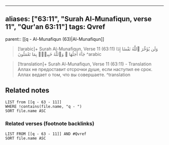 
---
aliases: ["63:11", "Surah Al-Munafiqun, verse 11", "Qur'an 63:11"]
tags: Qvref
---

parent:: [[q - Al-Munafiqun (63)|Al-Munafiqun]]

> [!arabic]+ Surah Al-Munafiqun, Verse 11 (63:11)
> <span class="quran-arabic">وَلَن يُؤَخِّرَ ٱللَّهُ نَفْسًا إِذَا جَآءَ أَجَلُهَا ۚ وَٱللَّهُ خَبِيرٌۢ بِمَا تَعْمَلُونَ</span>
^arabic

> [!translation]+ Surah Al-Munafiqun, Verse 11 (63:11) - Translation
> Аллах не предоставит отсрочки душе, если наступил ее срок. Аллах ведает о том, что вы совершаете.
^translation



## Related notes
```dataview
LIST from [[q - 63 - 11]]
WHERE !contains(file.name, "q - ")
SORT file.name ASC
```

### Related verses (footnote backlinks)
```dataview
LIST FROM [[q - 63 - 11]] AND #Qvref
SORT file.name ASC
```

